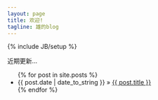 ```yaml
---
layout: page
title: 欢迎!
tagline: 雄的blog
---
```

{% include JB/setup %}


近期更新...

<ul class="posts">
  {% for post in site.posts %}
    <li><span>{{ post.date | date_to_string }}</span> &raquo; <a href="{{ BASE_PATH }}{{ post.url }}">{{ post.title }}</a></li>
  {% endfor %}
</ul>
